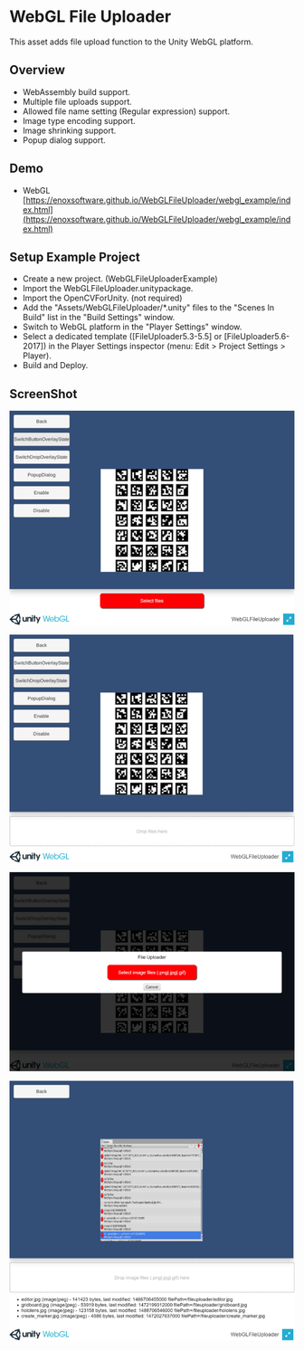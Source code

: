 WebGL File Uploader
====================

This asset adds file upload function to the Unity WebGL platform.

Overview
-----
* WebAssembly build support.
* Multiple file uploads support.
* Allowed file name setting (Regular expression) support.
* Image type encoding support.
* Image shrinking support.
* Popup dialog support.


Demo
-----
* WebGL [https://enoxsoftware.github.io/WebGLFileUploader/webgl_example/index.html](https://enoxsoftware.github.io/WebGLFileUploader/webgl_example/index.html)


Setup Example Project
-----
* Create a new project. (WebGLFileUploaderExample)
* Import the WebGLFileUploader.unitypackage.
* Import the OpenCVForUnity. (not required)
* Add the "Assets/WebGLFileUploader/*.unity" files to the "Scenes In Build" list in the "Build Settings" window.
* Switch to WebGL platform in the "Player Settings" window.
* Select a dedicated template ([FileUploader5.3-5.5] or [FileUploader5.6-2017]) in the Player Settings inspector (menu: Edit > Project Settings > Player).
* Build and Deploy.


ScreenShot
-----
![screenshot01.jpg](screenshot01.jpg) 

![screenshot02.jpg](screenshot02.jpg) 

![screenshot03.jpg](screenshot03.jpg) 

![screenshot04.jpg](screenshot04.jpg) 


